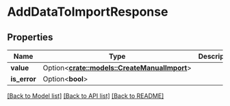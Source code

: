 # AddDataToImportResponse

## Properties

Name | Type | Description | Notes
------------ | ------------- | ------------- | -------------
**value** | Option<[**crate::models::CreateManualImport**](CreateManualImport.md)> |  | [optional]
**is_error** | Option<**bool**> |  | [optional]

[[Back to Model list]](../README.md#documentation-for-models) [[Back to API list]](../README.md#documentation-for-api-endpoints) [[Back to README]](../README.md)


